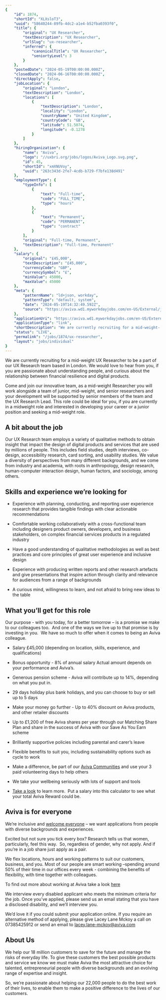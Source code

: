 ```yaml
---
{
	"id": 1874,
	"shortId": "XLXsloT3",
	"uuid": "58640244-89fb-4dc2-a1e4-b52fba0393f0",
	"title": {
		"original": "UX Researcher",
		"textDescription": "UX Researcher",
		"urlSlug": "ux-researcher",
		"inferred": {
			"canonicalTitle": "UX Researcher",
			"seniortyLevel": 3
		}
	},
	"postedDate": "2024-05-19T00:00:00.000Z",
	"closedDate": "2024-06-16T00:00:00.000Z",
	"directApply": false,
	"jobLocation": {
		"original": "London",
		"textDescription": "London",
		"locations": [
			{
				"textDescription": "London",
				"locality": "London",
				"countryName": "United Kingdom",
				"countryCode": "GB",
				"latitude": 51.5074,
				"longitude": -0.1278
			}
		]
	},
	"hiringOrganization": {
		"name": "Aviva",
		"logo": "//uxbri.org/jobs/logos/Aviva_Logo.svg.png",
		"id": 45,
		"shortId": "xmXNUVoy",
		"uuid": "263c343d-2fe7-4cdb-b729-f7bfe138d491"
	},
	"employmentType": {
		"typeInfo": [
			{
				"text": "Full-time",
				"code": "FULL_TIME",
				"type": "hours"
			},
			{
				"text": "Permanent",
				"code": "PERMANENT",
				"type": "contract"
			}
		],
		"original": "Full-time, Permanent",
		"textDescription": "Full-time, Permanent"
	},
	"salary": {
		"original": "£45,000",
		"textDescription": "£45,000",
		"currencyCode": "GBP",
		"currencySymbol": "£",
		"minValue": 45000,
		"maxValue": 45000
	},
	"meta": {
		"patternName": "ld+json, workday",
		"patternType": "default, system",
		"date": "2024-05-19T14:32:49.592Z",
		"source": "https://aviva.wd1.myworkdayjobs.com/en-US/External/job/London-UK/UX-Researcher_R-141316?referrer=102"
	},
	"applicationUri": "https://aviva.wd1.myworkdayjobs.com/en-US/External/job/London-UK/UX-Researcher_R-141316/apply",
	"applicationType": "link",
	"shortDescription": "We are currently recruiting for a mid-weight- UX Researcher to be a part of our UX Research team based in London. We would love to hear from you, if you are passionate about understanding people, and",
	"status": "LIVE",
	"permalink": "/jobs/1874/ux-researcher",
	"layout": "jobs/individual"
}
---
```

<p>We are currently recruiting for a&nbsp;mid-weight UX&nbsp;Researcher&nbsp;to be a part of our&nbsp;UX&nbsp;Research team based in London. We would love to hear from you, if you are passionate about understanding people, and curious about the relationship between financial resilience and digital products.</p><p>Come and join our innovative team, as a mid-weight Researcher you will work alongside a team of&nbsp;junior, mid-weight, and senior&nbsp;researchers and your development will be supported by senior members of the team and the&nbsp;UX Research Lead. This role could be ideal for you, if you are currently in a midweight role and interested in developing your career or a junior position and seeking a mid-weight role.</p><h2>A bit about the job</h2><p>Our&nbsp;UX&nbsp;Research team employs a variety of qualitative methods to obtain insight that impact the design of digital products and services that are used by millions of people. This includes field studies, depth interviews, co-design, accessibility research, card sorting, and usability studies. We value a diversity of perspectives from many different backgrounds, and we come from industry and academia, with roots in anthropology, design research, human-computer interaction design, human factors, and sociology, among others.</p><h2>Skills and experience we’re looking for</h2><ul><li><p>Experience with planning, conducting, and reporting user experience research that provides tangible findings with clear actionable recommendations</p></li><li><p>Comfortable working collaboratively with a cross-functional team including designers product owners, developers, and business stakeholders, on complex financial services products in a regulated industry</p></li><li><p>Have a good understanding of qualitative methodologies as well as best practices and core principles of great user experience and inclusive design</p></li><li><p>Experience with producing written reports and other research artefacts and give presentations that inspire action through clarity and relevance for audiences from a range of backgrounds</p></li><li><p>A curious mind, willingness to learn, and not afraid to bring new ideas to the table</p></li></ul><h2>What you’ll get for this role</h2><p>Our purpose - with you today, for a better tomorrow – is a promise we make to our colleagues too.&nbsp; And one of the ways we live up to that promise is by investing in you.&nbsp; We have so much to offer when it comes to being an Aviva colleague.</p><ul><li><p>Salary £45,000 (depending on location, skills, experience, and qualifications)</p></li><li><p>Bonus opportunity - 8% of annual salary Actual amount depends on your performance and Aviva’s.</p></li><li><p>Generous pension scheme - Aviva will contribute up to 14%, depending on what you put in.</p></li><li><p>29 days holiday plus bank holidays, and you can choose to buy or sell up to 5 days</p></li><li><p>Make your money go further - Up to 40% discount on Aviva products, and other retailer discounts</p></li><li><p>Up to £1,200 of free Aviva shares per year through our Matching Share Plan and share in the success of Aviva with our Save As You Earn scheme</p></li><li><p>Brilliantly supportive policies including parental and carer’s leave</p></li><li><p>Flexible benefits to suit you, including sustainability options such as cycle to work</p></li><li><p>Make a difference, be part of our <a target="_blank" rel="noopener noreferrer nofollow" href="https://www.aviva.com/about-us/diversity-equity-and-inclusion/">Aviva Communities</a> and use your 3 paid volunteering days to help others</p></li><li><p>We take your wellbeing seriously with lots of support and tools</p></li><li><p><a target="_blank" rel="noopener noreferrer nofollow" href="https://careers.aviva.co.uk/our-offer/rewards/">Take a look</a> to learn more.&nbsp; Put a salary into this calculator to see what your total Aviva Reward could be.</p></li></ul><h2>Aviva is for everyone</h2><p>We’re inclusive and <a target="_blank" rel="noopener noreferrer nofollow" href="https://www.aviva.com/about-us/diversity-equity-and-inclusion/">welcome everyone</a> – we want applications from people with diverse backgrounds and experiences.</p><p>Excited but not sure you tick every box? Research tells us that women, particularly, feel this way.&nbsp; So, regardless of gender, why not apply. And if you’re in a job share just apply as a pair.</p><p>We flex locations, hours and working patterns to suit our customers, business, and you. Most of our people are smart working –spending around 50% of their time in our offices every week - combining the benefits of flexibility, with time together with colleagues.</p><p>To find out more about working at Aviva take a look <a target="_blank" rel="noopener noreferrer nofollow" href="https://careers.aviva.co.uk/working-at-aviva/">here</a></p><p>We interview every disabled applicant who meets the minimum criteria for the job. Once you’ve applied, please send us an email stating that you have a disclosed disability, and we’ll interview you.</p><p>We’d love it if you could submit your application online. If you require an alternative method of applying, please give Lacey Lane Mckoy a call on 07385425912 or send an email to <a target="_blank" rel="noopener noreferrer nofollow" href="mailto:lacey.lane-mckoy@aviva.com">lacey.lane-mckoy@aviva.com</a></p><h2><strong>About Us</strong></h2><p>We help our 18 million customers to save for&nbsp;the future and manage the risks of everyday life. To give these customers the best possible products and service we know we must make Aviva the most attractive choice for talented, entrepreneurial people with diverse backgrounds and an evolving range of expertise and insight.</p><p>So, we’re passionate about helping our 22,000 people to do the best work of their lives, to enable them to make a positive difference to the lives of our customers.</p>
